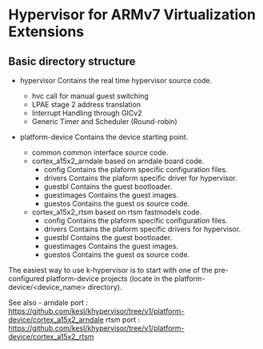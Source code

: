 # Hypervisor for ARMv7 Virtualization Extensions

## Basic directory structure
- hypervisor    Contains the real time hypervisor source code.
    - hvc call for manual guest switching
    - LPAE stage 2 address translation
    - Interrupt Handling through GICv2
    - Generic Timer and Scheduler (Round-robin)

- platform-device   Contains the device starting point.
    - common    common interface source code.
    - cortex_a15x2_arndale  based on arndale board code.
        - config    Contains the plaform specific configuration files.
        - drivers   Contains the plaform specific driver for hypervisor.
        - guestbl   Contains the guest bootloader.
        - guestimages   Contains the guest images.
        - guestos   Contains the guest os source code.
    - cortex_a15x2_rtsm  based on rtsm fastmodels code.
        - config    Contains the plaform specific configuration files.
        - drivers   Contains the plaform specific drivers for hypervisor.
        - guestbl   Contains the guest bootloader.
        - guestimages   Contains the guest images.
        - guestos   Contains the guest os source code.

The easiest way to use k-hypervisor is to start with one of the pre-configured 
platform-device projects (locate in the platform-device/<device_name> directory).  

See also -
arndale port : https://github.com/kesl/khypervisor/tree/v1/platform-device/cortex_a15x2_arndale
rtsm    port : https://github.com/kesl/khypervisor/tree/v1/platform-device/cortex_a15x2_rtsm


